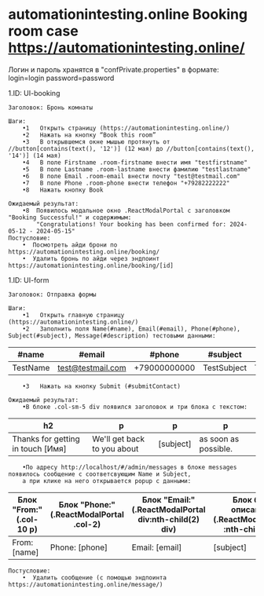 # automationintesting.online Booking room case https://automationintesting.online/
Логин и пароль хранятся в "confPrivate.properties" в формате:
login=login
password=password


1.ID: UI-booking

    Заголовок: Бронь комнаты

    Шаги:
        •1	 Открыть страницу (https://automationintesting.online/)
        •2	 Нажать на кнопку “Book this room”
        •3	 В открывшемся окне мышью протянуть от //button[contains(text(), '12')] (12 мая) до //button[contains(text(), '14')] (14 мая)
        •4   В поле Firstname .room-firstname внести имя "testfirstname"
        •5   В поле Lastname .room-lastname внести фамилию "testlastname"
        •6   В поле Email .room-email внести почту "test@testmail.com"
        •7   В поле Phone .room-phone внести телефон "+79282222222"
        •8   Нажать кнопку Book

    Ожидаемый результат:
        •8	Появилось модальное окно .ReactModalPortal с заголовком "Booking Successful!" и содержимым:
            "Congratulations! Your booking has been confirmed for: 2024-05-12 - 2024-05-15"
    Постусловие:
        •  Посмотреть айди брони по https://automationintesting.online/booking/
        •  Удалить бронь по айди через эндпоинт https://automationintesting.online/booking/[id]

1.ID: UI-form

    Заголовок: Отправка формы

    Шаги:
        •1	 Открыть главную страницу (https://automationintesting.online/)
        •2	 Заполнить поля Name(#name), Email(#email), Phone(#phone), Subject(#subject), Message(#description) тестовыми данными:
| #name    | #email            | #phone          | #subject    | #description    |
|----------|-------------------|-----------------|-------------|-----------------|
| TestName | test@testmail.com |  +79000000000 | TestSubject | TestDescription |
        •3	 Нажать на кнопку Submit (#submitContact)

    Ожидаемый результат:
        •В блоке .col-sm-5 div появился заголовок и три блока с текстом:
| h2                                | p                 | p  | p           |
|-----------------------------------|-------------------|----|-------------|
| Thanks for getting in touch [Имя] | We'll get back to you about| [subject] | as soon as possible. |
        •По адресу http://localhost/#/admin/messages в блоке messages появилось сообщение с соответсвующим Name и Subject,
        а при клике на него открывается popup с данными:

| Блок "From:"(.col-10 p) | Блок "Phone:"(.ReactModalPortal .col-2) | Блок "Email:"(.ReactModalPortal div:nth-child(2) div) | Блок без описания (.ReactModalPortal :nth-child(3)) | Блок без описания (".ReactModalPortal :nth-child(4)) |
|-----------------------|-----------------------------------------|-------------------------------------------------------|-----------------------------------------------------|------------------------------------------------------|
| From: [name]          | Phone: [phone]                          | Email: [email]                                        | [subject]                                           | [message]                                            |

    Постусловие:
        •  Удалить сообщение (с помощью эндпоинта https://automationintesting.online/message/)